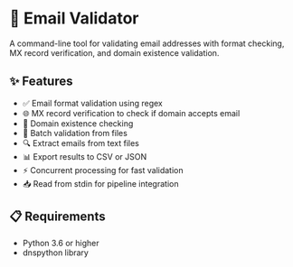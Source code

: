 # 📧 Email Validator

A command-line tool for validating email addresses with format checking, MX record verification, and domain existence validation.

## ✨ Features

- ✅ Email format validation using regex
- 🌐 MX record verification to check if domain accepts email
- 📡 Domain existence checking 
- 📁 Batch validation from files
- 🔍 Extract emails from text files
- 📊 Export results to CSV or JSON
- ⚡ Concurrent processing for fast validation
- 📥 Read from stdin for pipeline integration

## 📋 Requirements

- Python 3.6 or higher
- dnspython library

